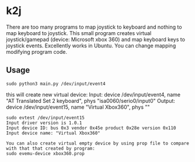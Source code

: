 k2j
=========================
There are too many programs to map joystick to keyboard and nothing to map keyboard to joystick.
This small program creates virtual joystick/gamepad (device: Microsoft xbox 360) and map keyboard keys to joystick events.
Excellently works in Ubuntu. You can change mapping modifying program code.

Usage
-----------

```code
sudo python3 main.py /dev/input/event4
```

this will create new virtual device:
Input: device /dev/input/event4, name "AT Translated Set 2 keyboard", phys "isa0060/serio0/input0"
Output: device /dev/input/event15, name "Virtual Xbox360", phys ""

    sudo evtest /dev/input/event15
    Input driver version is 1.0.1
    Input device ID: bus 0x3 vendor 0x45e product 0x28e version 0x110
    Input device name: "Virtual Xbox360"

    You can also create virtual empty device by using prop file to compare with that that created by program:
    sudo evemu-device xbox360.prop
